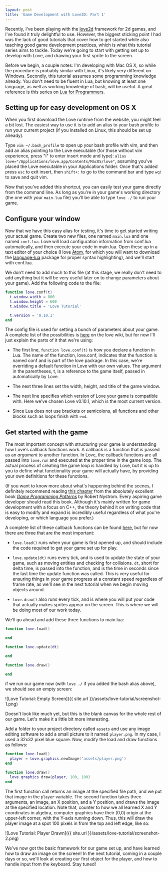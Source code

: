 ```yaml
---
layout: post
title: 'Game Development with Love2D: Part 1'
---
```


Recently, I've been playing with the [love2d](http://love2d.org) framework for 2d games, and I've found it truly delightful to use. However, the biggest sticking point I had was the lack of good tutorials that cover how to get started while also teaching good game development practices, which is what this tutorial series aims to tackle. Today we're going to start with getting set up to develop with Love, and drawing your first sprite to the screen.

Before we begin, a couple notes: I'm developing with Mac OS X, so while the procedure is probably similar with Linux, it's likely very different on Windows. Secondly, this tutorial assumes some programming knowledge already. You don't need to be fluent in Lua, but knowing at least one language, as well as working knowledge of bash, will be useful. A great reference is this series on [Lua for Programmers](http://nova-fusion.com/2012/08/27/lua-for-programmers-part-1/).

## Setting up for easy development on OS X

When you first download the Love runtime from the website, you might feel a bit lost. The easiest way to use it is to add an alias to your bash profile to run your current project (if you installed on Linux, this should be set up already).

Type `vim ~/.bash_profile` to open up your bash profile with vim, and then add an alias pointing to the Love executable (for those without vim experience, press "i" to enter insert mode and type): `alias love="/Applications/love.app/Contents/MacOS/love"`, assuming you've placed the Love executable in your Applications folder. Once that's added press `esc` to exit insert, then `shift+:` to go to the command bar and type `wq!` to save and quit vim.

Now that you've added this shortcut, you can easily test your game directly from the command line. As long as you're in your game's working directory (the one with your `main.lua` file) you'll be able to type `love ./` to run your game.

## Configure your window

Now that we have this easy alias for testing, it's time to get started writing your actual game. Create two new files, one named `main.lua` and one named `conf.lua`. Love will load configuration information from conf.lua automatically, and then execute your code in main.lua. Open these up in a text editor of your choice (I love [Atom](https://atom.io), for which you will want to download the [language-lua](https://atom.io/packages/language-lua) package for proper syntax highlighting), and we'll start with conf.lua.

We don't need to add much to this file (at this stage, we really don't need to add anything but it will be very useful later on to change parameters about your game). Add the following code to the file:

```lua
function love.conf(t)
  t.window.width = 800
  t.window.height = 600
  t.window.title = 'Love Tutorial'

  t.version = '0.10.1'
end
```

The config file is used for setting a bunch of parameters about your game. A complete list of the possibilities is [here](https://love2d.org/wiki/Config_Files) on the love wiki, but for now I'll just explain the parts of it that we're using:

* The first line, `function love.conf(t)` is how you declare a function in Lua. The name of the function, love.conf, indicates that the function is named conf and is part of the love package. In this case, we're overriding a default function in Love with our own values. The argument in the parentheses, t, is a reference to the game itself, passed in automatically by Love.

* The next three lines set the width, height, and title of the game window.

* The next line specifies which version of Love your game is compatible with. Here we've chosen Love v0.10.1, which is the most current version.

* Since Lua does not use brackets or semicolons, all functions and other blocks such as loops finish with `end`.

## Get started with the game

The most important concept with structuring your game is understanding how Love's callback functions work. A callback is a function that is passed as an *argument* to another function. In Love, the callback functions are all passed into `love.run` and executed at the proper time in the game loop. The actual process of creating the game loop is handled by Love, but it is up to you to define what functionality your game will actually have, by providing your own definitions for these functions.

(If you want to know more about what's happening behind the scenes, I definitely recommend reading [this chapter](http://gameprogrammingpatterns.com/game-loop.html) from the absolutely excellent book [*Game Programming Patterns*](http://gameprogrammingpatterns.com) by Robert Nystrom. Every aspiring game developer should read this book. Although it's mainly written for game development with a focus on C++, the theory behind it on writing code that is easy to modify and expand is incredibly useful regardless of what you're developing, or which language you prefer.)

A complete list of these callback functions can be found [here](https://love2d.org/wiki/Category:Callbacks), but for now there are three that are the most important:

* `love.load()` runs when your game is first opened up, and should include the code required to get your game set up for play.

* `love.update(dt)` runs every tick, and is used to update the state of your game, such as moving entities and checking for collisions. `dt`, short for delta time, is passed into the function, and is the time in seconds since the last time the update function was called. This is very useful for ensuring things in your game progress at a constant speed regardless of frame rate, as we'll see in the next tutorial when we begin moving objects around.

* `love.draw()` also runs every tick, and is where you will put your code that actually makes sprites appear on the screen. This is where we will be doing most of our work today.

We'll go ahead and add these three functions to main.lua:

```lua
function love.load()

end

function love.update(dt)

end

function love.draw()

end
```

if we run our game now (with `love ./` if you added the bash alias above), we should see an empty screen:

![Love Tutorial: Empty Screen]({{ site.url }}/assets/love-tutorial/screenshot-1.png)

Doesn't look like much yet, but this is the blank canvas for the whole rest of our game. Let's make it a little bit more interesting.

Add a folder to your project directory called `assets` and use any image editing software to add a small picture to it named `player.png`. In my case, I used a 32x32 pixel blue square. Now, modify the load and draw functions as follows:

```lua
function love.load()
  player = love.graphics.newImage('assets/player.png')
end
```
```lua
function love.draw()
  love.graphics.draw(player, 100, 100)
end
```

The first function call returns an image at the specified file path, and we put that image in the `player` variable. The second function takes three arguments, an image, an X position, and a Y position, and draws the image at the specified location. Note that, counter to how we all learned X and Y coordinates in algebra, computer graphics have their (0,0) origin at the upper-left corner, with the Y-axis running down. Thus, this will draw the player image at a spot 100 pixels in from the top and left edge, like so:

![Love Tutorial: Player Drawn]({{ site.url }}/assets/love-tutorial/screenshot-2.png)

We've now got the basic framework for our game set up, and have learned how to draw an image on the screen! In the next tutorial, coming in a couple days or so, we'll look at creating our first object for the player, and how to handle input from the keyboard. Stay tuned!
